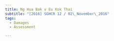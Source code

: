 ```yaml
---
title: Ng Hua Bak v Eu Kok Thai 
subtitle: "[2016] SGHCR 12 / 02\_November\_2016"
tags:
  - Damages
  - Assessment

---
```


